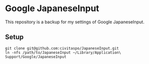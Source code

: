 Google JapaneseInput
====================

This repository is a backup for my settings of Google JapaneseInput.

## Setup

```
git clone git@github.com:civitaspo/JapaneseInput.git
ln -nfs /path/to/JapaneseInput ~/Library/Application\ Support/Google/JapaneseInput
```

